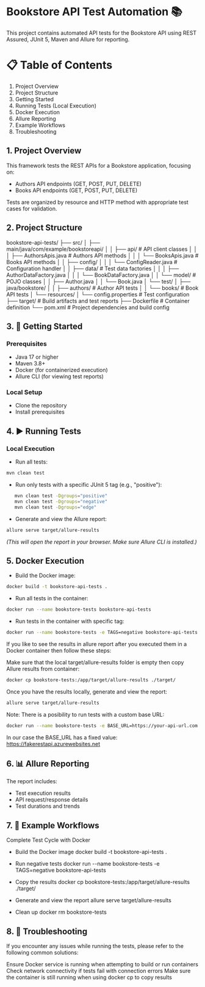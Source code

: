 # Bookstore API Test Automation 📚

This project contains automated API tests for the Bookstore API using REST Assured, JUnit 5, Maven and Allure for reporting.

# 📋 Table of Contents
1. Project Overview
2. Project Structure
3. Getting Started
4. Running Tests (Local Execution)
5. Docker Execution
6. Allure Reporting
7. Example Workflows
8. Troubleshooting

## 1. Project Overview
This framework tests the REST APIs for a Bookstore application, focusing on:

- Authors API endpoints (GET, POST, PUT, DELETE)
- Books API endpoints (GET, POST, PUT, DELETE)

Tests are organized by resource and HTTP method with appropriate test cases for validation.

## 2. Project Structure
bookstore-api-tests/
├── src/
│   ├── main/java/com/example/bookstoreapi/
│   │   ├── api/                    # API client classes
│   │   │   ├── AuthorsApis.java    # Authors API methods
│   │   │   └── BooksApis.java      # Books API methods
│   │   ├── config/
│   │   │   └── ConfigReader.java   # Configuration handler
│   │   ├── data/                   # Test data factories
│   │   │   ├── AuthorDataFactory.java
│   │   │   └── BookDataFactory.java
│   │   └── model/                  # POJO classes
│   │       ├── Author.java
│   │       └── Book.java
│   └── test/
│       ├── java/bookstore/
│       │   ├── authors/            # Author API tests
│       │   └── books/              # Book API tests
│       └── resources/
│           └── config.properties   # Test configuration
├── target/                         # Build artifacts and test reports
├── Dockerfile                      # Container definition
└── pom.xml                         # Project dependencies and build config


## 3. 🚀 Getting Started
### Prerequisites
- Java 17 or higher
- Maven 3.8+
- Docker (for containerized execution)
- Allure CLI (for viewing test reports)

### Local Setup
- Clone the repository
- Install prerequisites


## 4. ▶️ Running Tests 
### Local Execution

- Run all tests:
```sh
mvn clean test
```

- Run only tests with a specific JUnit 5 tag (e.g., "positive"):
```sh
   mvn clean test -Dgroups="positive"   
   mvn clean test -Dgroups="negative"   
   mvn clean test -Dgroups="edge"
   ```

- Generate and view the Allure report:
```sh
allure serve target/allure-results
```
*(This will open the report in your browser. Make sure Allure CLI is installed.)*


## 5. Docker Execution 

- Build the Docker image:
```sh
docker build -t bookstore-api-tests .
```

- Run all tests in the container:
```sh
docker run --name bookstore-tests bookstore-api-tests
```

- Run tests in the container with specific tag:
```sh
docker run --name bookstore-tests -e TAGS=negative bookstore-api-tests
```

If you like to see the results in allure report after you executed them in a Docker container then follow these steps:

Make sure that the local target/allure-results folder is empty then copy Allure results from container:
```sh
docker cp bookstore-tests:/app/target/allure-results ./target/
```

Once you have the results locally, generate and view the report:
```sh
allure serve target/allure-results
```

Note: There is a posibility to run tests with a custom base URL: 
```sh
docker run --name bookstore-tests -e BASE_URL=https://your-api-url.com bookstore-api-tests
```
In our case the BASE_URL has a fixed value: https://fakerestapi.azurewebsites.net


## 6. 📊 Allure Reporting
The report includes:

- Test execution results
- API request/response details
- Test durations and trends


## 7. 📝 Example Workflows
Complete Test Cycle with Docker

- Build the Docker image
docker build -t bookstore-api-tests .

- Run negative tests
docker run --name bookstore-tests -e TAGS=negative bookstore-api-tests

- Copy the results
docker cp bookstore-tests:/app/target/allure-results ./target/

- Generate and view the report
allure serve target/allure-results

- Clean up
docker rm bookstore-tests


## 8. 🔧 Troubleshooting
If you encounter any issues while running the tests, please refer to the following common solutions:

Ensure Docker service is running when attempting to build or run containers
Check network connectivity if tests fail with connection errors
Make sure the container is still running when using docker cp to copy results



